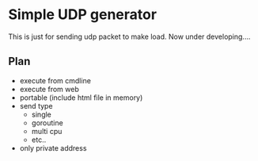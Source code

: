 # Simple UDP generator

This is just for sending udp packet to make load.
Now under developing....

## Plan

* execute from cmdline
* execute from web
* portable (include html file in memory)
* send type
  * single
  * goroutine
  * multi cpu
  * etc..
* only private address
